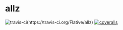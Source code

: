 # allz

![travis-ci(https://travis-ci.org/Flative/allz)](https://travis-ci.org/Flative/allz.svg?branch=master)
[![coveralls](https://coveralls.io/repos/github/Flative/allz/badge.svg?branch=master)](https://coveralls.io/github/Flative/allz?branch=master)
